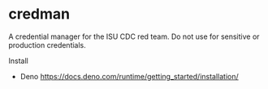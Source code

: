 # credman
A credential manager for the ISU CDC red team. Do not use for sensitive or production credentials.

Install
- Deno https://docs.deno.com/runtime/getting_started/installation/
